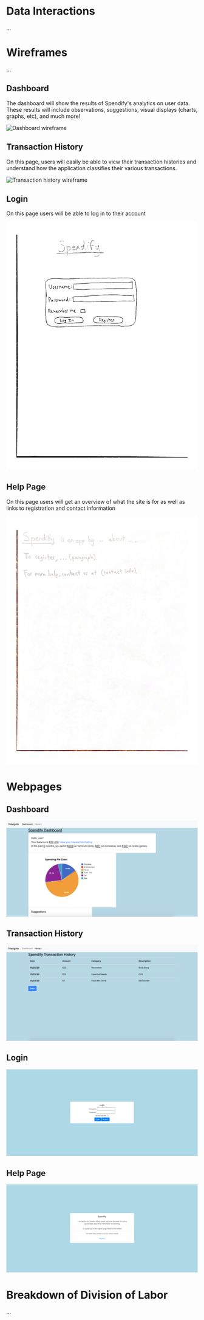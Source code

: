 # Data Interactions

...

# Wireframes

...

## Dashboard

The dashboard will show the results of Spendify's analytics on user data. These results will include observations, suggestions, visual displays (charts, graphs, etc), and much more!

![Dashboard wireframe](../images/dashboard-wireframe.png)

## Transaction History

On this page, users will easily be able to view their transaction histories and understand how the application classifies their various transactions.

![Transaction history wireframe](../images/history-wireframe.png)

## Login

On this page users will be able to log in to their account

![Login wireframe](../images/login-wireframe.png)

## Help Page

On this page users will get an overview of what the site is for as well as links to registration and contact information

![Login wireframe](../images/help-wireframe.png)



# Webpages

## Dashboard

![Dashboard image](../images/dashboard.png)

## Transaction History

![Transaction history image](../images/history.png)

## Login

![Login image](../images/login.PNG)

## Help Page

![Login wireframe](../images/help.PNG)

# Breakdown of Division of Labor

...
